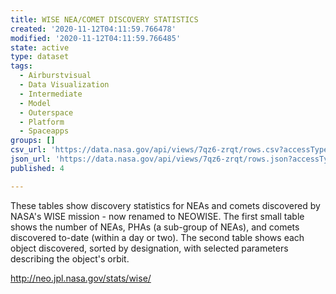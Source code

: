 ```yaml
---
title: WISE NEA/COMET DISCOVERY STATISTICS
created: '2020-11-12T04:11:59.766478'
modified: '2020-11-12T04:11:59.766485'
state: active
type: dataset
tags:
  - Airburstvisual
  - Data Visualization
  - Intermediate
  - Model
  - Outerspace
  - Platform
  - Spaceapps
groups: []
csv_url: 'https://data.nasa.gov/api/views/7qz6-zrqt/rows.csv?accessType=DOWNLOAD'
json_url: 'https://data.nasa.gov/api/views/7qz6-zrqt/rows.json?accessType=DOWNLOAD'
published: 4

---
```

These tables show discovery statistics for NEAs and comets discovered by NASA's WISE mission - now renamed to NEOWISE. The first small table shows the number of NEAs, PHAs (a sub-group of NEAs), and comets discovered to-date (within a day or two). The second table shows each object discovered, sorted by designation, with selected parameters describing the object's orbit.

http://neo.jpl.nasa.gov/stats/wise/
